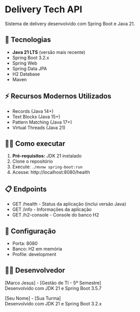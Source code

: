 # Delivery Tech API

Sistema de delivery desenvolvido com Spring Boot e Java 21.

## 🚀 Tecnologias
- **Java 21 LTS** (versão mais recente)
- Spring Boot 3.2.x
- Spring Web
- Spring Data JPA
- H2 Database
- Maven

## ⚡ Recursos Modernos Utilizados
- Records (Java 14+)
- Text Blocks (Java 15+)
- Pattern Matching (Java 17+)
- Virtual Threads (Java 21)

## 🏃‍♂️ Como executar
1. **Pré-requisitos:** JDK 21 instalado
2. Clone o repositório
3. Execute: `./mvnw spring-boot:run`
4. Acesse: http://localhost:8080/health

## 📋 Endpoints
- GET /health - Status da aplicação (inclui versão Java)
- GET /info - Informações da aplicação
- GET /h2-console - Console do banco H2

## 🔧 Configuração
- Porta: 8080
- Banco: H2 em memória
- Profile: development

## 👨‍💻 Desenvolvedor
[Marco Jesus] - [Gestão de TI - 5º Semestre]  
Desenvolvido com JDK 21 e Spring Boot 3.5.7

[Seu Nome] - [Sua Turma]  
Desenvolvido com JDK 21 e Spring Boot 3.2.x
